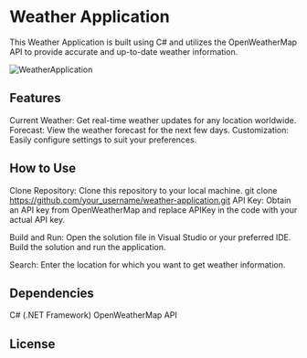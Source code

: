 # Weather Application

This Weather Application is built using C# and utilizes the OpenWeatherMap API to provide accurate and up-to-date weather information.

![WeatherApplication](https://github.com/bb00S/Weather-App-CS/assets/121176322/9453b426-5ac2-43de-b860-035e45519f01)

## Features
Current Weather: Get real-time weather updates for any location worldwide.
Forecast: View the weather forecast for the next few days.
Customization: Easily configure settings to suit your preferences.
## How to Use

Clone Repository: Clone this repository to your local machine.
git clone https://github.com/your_username/weather-application.git
API Key: Obtain an API key from OpenWeatherMap and replace APIKey in the code with your actual API key.

Build and Run: Open the solution file in Visual Studio or your preferred IDE. Build the solution and run the application.

Search: Enter the location for which you want to get weather information.

## Dependencies

C# (.NET Framework)
OpenWeatherMap API

## License
